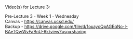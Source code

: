 Video(s) for Lecture 3:

Pre-Lecture 3 - Week 1 - Wednesday  
Canvas - https://canvas.ucsd.edu/  
Backup - https://drive.google.com/file/d/1ouaycQpAGEqNo-I-BAeTQwWvFaBnU-6k/view?usp=sharing